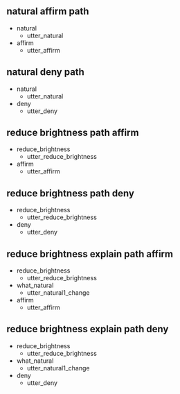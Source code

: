 ## natural affirm path
* natural
  - utter_natural
* affirm
  - utter_affirm

## natural deny path
* natural
  - utter_natural
* deny
  - utter_deny

## reduce brightness path affirm
* reduce_brightness
  - utter_reduce_brightness
* affirm
  - utter_affirm

## reduce brightness path deny
* reduce_brightness
  - utter_reduce_brightness
* deny
  - utter_deny

## reduce brightness explain path affirm
* reduce_brightness
  - utter_reduce_brightness
* what_natural
  - utter_natural1_change
* affirm
  - utter_affirm

## reduce brightness explain path deny
* reduce_brightness
  - utter_reduce_brightness
* what_natural
  - utter_natural1_change
* deny
  - utter_deny
